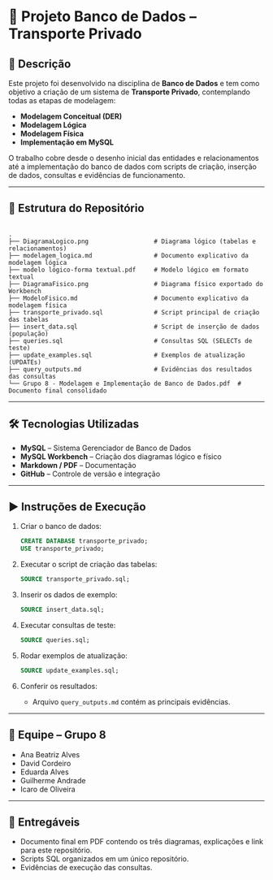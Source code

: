 # 🚖 Projeto Banco de Dados – Transporte Privado  

## 📌 Descrição  
Este projeto foi desenvolvido na disciplina de **Banco de Dados** e tem como objetivo a criação de um sistema de **Transporte Privado**, contemplando todas as etapas de modelagem:  
- **Modelagem Conceitual (DER)**  
- **Modelagem Lógica**  
- **Modelagem Física**  
- **Implementação em MySQL**  

O trabalho cobre desde o desenho inicial das entidades e relacionamentos até a implementação do banco de dados com scripts de criação, inserção de dados, consultas e evidências de funcionamento.  

---

## 📂 Estrutura do Repositório  

```

.
├── DiagramaLogico.png                  # Diagrama lógico (tabelas e relacionamentos)
├── modelagem_logica.md                 # Documento explicativo da modelagem lógica
├── modelo lógico-forma textual.pdf     # Modelo lógico em formato textual
├── DiagramaFisico.png                  # Diagrama físico exportado do Workbench
├── ModeloFisico.md                     # Documento explicativo da modelagem física
├── transporte_privado.sql              # Script principal de criação das tabelas
├── insert_data.sql                     # Script de inserção de dados (população)
├── queries.sql                         # Consultas SQL (SELECTs de teste)
├── update_examples.sql                 # Exemplos de atualização (UPDATEs)
├── query_outputs.md                    # Evidências dos resultados das consultas
└── Grupo 8 - Modelagem e Implementação de Banco de Dados.pdf  # Documento final consolidado

````

---

## 🛠️ Tecnologias Utilizadas  
- **MySQL** – Sistema Gerenciador de Banco de Dados  
- **MySQL Workbench** – Criação dos diagramas lógico e físico  
- **Markdown / PDF** – Documentação  
- **GitHub** – Controle de versão e integração  

---

## ▶️ Instruções de Execução  

1. Criar o banco de dados:  
   ```sql
   CREATE DATABASE transporte_privado;
   USE transporte_privado;
    ```

2. Executar o script de criação das tabelas:

   ```sql
   SOURCE transporte_privado.sql;
   ```

3. Inserir os dados de exemplo:

   ```sql
   SOURCE insert_data.sql;
   ```

4. Executar consultas de teste:

   ```sql
   SOURCE queries.sql;
   ```

5. Rodar exemplos de atualização:

   ```sql
   SOURCE update_examples.sql;
   ```

6. Conferir os resultados:

   * Arquivo `query_outputs.md` contém as principais evidências.

---

## 👥 Equipe – Grupo 8

* Ana Beatriz Alves
* David Cordeiro
* Eduarda Alves
* Guilherme Andrade
* Icaro de Oliveira

---

## 📑 Entregáveis

* Documento final em PDF contendo os três diagramas, explicações e link para este repositório.
* Scripts SQL organizados em um único repositório.
* Evidências de execução das consultas.
